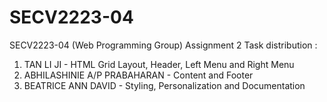 # SECV2223-04
SECV2223-04 (Web Programming Group)
Assignment 2
Task distribution : 
1. TAN LI JI - HTML Grid Layout, Header, Left Menu and Right Menu
2. ABHILASHINIE A/P PRABAHARAN - Content and Footer
3. BEATRICE ANN DAVID - Styling, Personalization and Documentation
